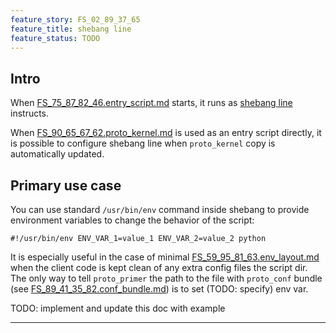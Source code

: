 ```yaml
---
feature_story: FS_02_89_37_65
feature_title: shebang line
feature_status: TODO
---
```


## Intro

When [FS_75_87_82_46.entry_script.md][FS_75_87_82_46.entry_script.md] starts,
it runs as [shebang line][shebang_wiki] instructs.

When [FS_90_65_67_62.proto_kernel.md][FS_90_65_67_62.proto_kernel.md] is used as an entry script directly,
it is possible to configure shebang line when `proto_kernel` copy is automatically updated.

## Primary use case

You can use standard `/usr/bin/env` command inside shebang to provide environment variables to
change the behavior of the script:

```
#!/usr/bin/env ENV_VAR_1=value_1 ENV_VAR_2=value_2 python
```

It is especially useful in the case of minimal [FS_59_95_81_63.env_layout.md][FS_59_95_81_63.env_layout.md]
when the client code is kept clean of any extra config files the script dir.
The only way to tell `proto_primer` the path to the file with `proto_conf` bundle
(see [FS_89_41_35_82.conf_bundle.md][FS_89_41_35_82.conf_bundle.md]) is to set (TODO: specify) env var.

TODO: implement and update this doc with example

---
[FS_75_87_82_46.entry_script.md]: FS_75_87_82_46.entry_script.md
[FS_59_95_81_63.env_layout.md]: FS_59_95_81_63.env_layout.md
[FS_90_65_67_62.proto_kernel.md]: FS_90_65_67_62.proto_kernel.md
[FS_89_41_35_82.conf_bundle.md]: FS_89_41_35_82.conf_bundle.md
[shebang_wiki]: https://en.wikipedia.org/wiki/Shebang_(Unix)
